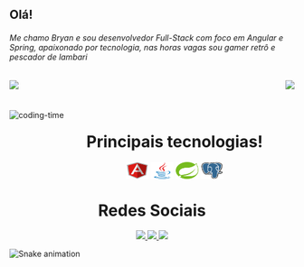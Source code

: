 ## Olá!
<h6> Me chamo Bryan e sou desenvolvedor Full-Stack com foco em Angular e Spring, apaixonado por tecnologia, nas horas vagas sou gamer retrô e pescador de lambari </h6>

<div>  
  <img height="145em" src="https://github-readme-stats.vercel.app/api?username=bwrutter&show_icons=true&theme=great-gatsby&include_all_commits=true&count_private=true"/>
  <img align="right" height="145em" src="https://github-readme-stats.vercel.app/api/top-langs/?username=bwrutter&layout=compact&langs_count=16&theme=great-gatsby"/>
</div>
<br>
<div  align="center"> 
  <div style="display: inline_block"><br>
    <img align="left" height="120" alt="coding-time" src="code.gif">
    <h1 align="center">Principais tecnologias!</h1>
      <img align="center" height="30" width="40" alt="angular-icon" src="https://github.com/devicons/devicon/blob/master/icons/angularjs/angularjs-original.svg">
      <img align="center" height="30" width="40" alt="java-icon" src="https://raw.githubusercontent.com/devicons/devicon/master/icons/java/java-original.svg">
      <img align="center" height="30" width="40" alt="spring-icon" src="https://github.com/devicons/devicon/blob/master/icons/spring/spring-original.svg">
      <img align="center" height="30" width="40" alt="postgresql-icon" src="https://github.com/devicons/devicon/blob/master/icons/postgresql/postgresql-original.svg">
   </div>  
  <h1 align="center">Redes Sociais</h1>
    <a href = "mailto: bryanwrutter96@gmail.com">
      <img width="30" src="https://cdn-icons-png.flaticon.com/512/5968/5968534.png">
    </a>
    <a href = "https://www.linkedin.com/in/bwrutter/">
      <img width="25" src="https://cdn-icons-png.flaticon.com/512/174/174857.png">
    </a>
    <a href = "https://www.instagram.com/brutter96/">
      <img width="25" src="https://cdn-icons-png.flaticon.com/512/2111/2111463.png">
    </a>
</div>
  
![Snake animation](https://github.com/LuigiGF/LuigiGF/blob/output/github-contribution-grid-snake.svg)
